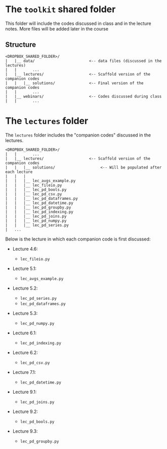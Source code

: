 The `toolkit` shared folder 
============================================================================

This folder will include the codes discussed in class and in the lecture
notes. More files will be added later in the course

## Structure

```
<DROPBOX_SHARED_FOLDER>/
|   |__ data/                        <-- data files (discussed in the lectures)
|   |       ...
|   |__ lectures/                    <-- Scaffold version of the companion codes           
|   |   |__ solutions/               <-- Final version of the companion codes           
|   |       ...
|   |__ webinars/                    <-- Codes discussed during class 
|   |       ...
```

The `lectures` folder
============================================================================

The `lectures` folder includes the "companion codes" discussed in the lectures. 

```
<DROPBOX_SHARED_FOLDER>/
|   |       ...
|   |__ lectures/                    <-- Scaffold version of the companion codes           
|   |   |__ solutions/                    <-- Will be populated after each lecture
|   |   |
|   |   |__ lec_avgs_example.py
|   |   |__ lec_fileio.py
|   |   |__ lec_pd_bools.py
|   |   |__ lec_pd_csv.py
|   |   |__ lec_pd_dataframes.py
|   |   |__ lec_pd_datetime.py
|   |   |__ lec_pd_groupby.py
|   |   |__ lec_pd_indexing.py
|   |   |__ lec_pd_joins.py
|   |   |__ lec_pd_numpy.py
|   |   |__ lec_pd_series.py
|   ...
```

Below is the lecture in which each companion code is first discussed:


- Lecture 4.6:
  -  `lec_fileio.py`

- Lecture 5.1:
  -  `lec_avgs_example.py`

- Lecture 5.2:
  -  `lec_pd_series.py`
  -  `lec_pd_dataframes.py`

- Lecture 5.3:
  -  `lec_pd_numpy.py`

- Lecture 6.1:
  -  `lec_pd_indexing.py`

- Lecture 6.2:
  -  `lec_pd_csv.py`

- Lecture 7.1:
  -  `lec_pd_datetime.py`

- Lecture 9.1:
  -  `lec_pd_joins.py`

- Lecture 9.2:
  -  `lec_pd_bools.py`

- Lecture 9.3:
  -  `lec_pd_groupby.py`


